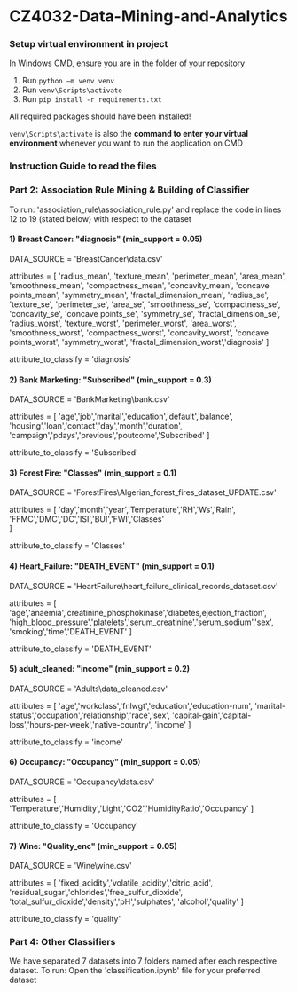 # CZ4032-Data-Mining-and-Analytics

### Setup virtual environment in project

In Windows CMD, ensure you are in the folder of your repository

1. Run `python –m venv venv`
2. Run `venv\Scripts\activate` 
3. Run `pip install -r requirements.txt`

All required packages should have been installed!

`venv\Scripts\activate` is also the <b>command to enter your virtual environment</b> whenever you want to run the application on CMD


### Instruction Guide to read the files

### Part 2: Association Rule Mining & Building of Classifier

To run: 'association_rule\association_rule.py' and replace the code in lines 12 to 19 (stated below) with respect to the dataset

#### 1) Breast Cancer: "diagnosis" (min_support = 0.05)

DATA_SOURCE = 'BreastCancer\data.csv'

attributes = [
'radius_mean', 'texture_mean', 'perimeter_mean', 'area_mean',
'smoothness_mean', 'compactness_mean', 'concavity_mean',
'concave points_mean', 'symmetry_mean', 'fractal_dimension_mean',
'radius_se', 'texture_se', 'perimeter_se', 'area_se', 'smoothness_se',
'compactness_se', 'concavity_se', 'concave points_se', 'symmetry_se',
'fractal_dimension_se', 'radius_worst', 'texture_worst', 'perimeter_worst',
'area_worst', 'smoothness_worst', 'compactness_worst', 'concavity_worst',
'concave points_worst', 'symmetry_worst', 'fractal_dimension_worst','diagnosis'
]

attribute_to_classify = 'diagnosis'

#### 2) Bank Marketing: "Subscribed" (min_support = 0.3)

DATA_SOURCE = 'BankMarketing\bank.csv'

attributes = [
'age','job','marital','education','default','balance',
'housing','loan','contact','day','month','duration',
'campaign','pdays','previous','poutcome','Subscribed'
]

attribute_to_classify = 'Subscribed'

#### 3) Forest Fire: "Classes" (min_support = 0.1)

DATA_SOURCE = 'ForestFires\Algerian_forest_fires_dataset_UPDATE.csv'

attributes = [
'day','month','year','Temperature','RH','Ws','Rain',
'FFMC','DMC','DC','ISI','BUI','FWI','Classes'  
]

attribute_to_classify = 'Classes'

#### 4) Heart_Failure: "DEATH_EVENT" (min_support = 0.1)

DATA_SOURCE = 'HeartFailure\heart_failure_clinical_records_dataset.csv'

attributes = [
'age','anaemia','creatinine_phosphokinase','diabetes,ejection_fraction',
'high_blood_pressure','platelets','serum_creatinine','serum_sodium','sex',
'smoking','time','DEATH_EVENT'
]

attribute_to_classify = 'DEATH_EVENT'

#### 5) adult_cleaned: "income" (min_support = 0.2)

DATA_SOURCE = 'Adults\data_cleaned.csv'

attributes = [
'age','workclass','fnlwgt','education','education-num',
'marital-status','occupation','relationship','race','sex',
'capital-gain','capital-loss','hours-per-week','native-country',
'income'
]

attribute_to_classify = 'income'

#### 6) Occupancy: "Occupancy" (min_support = 0.05)

DATA_SOURCE = 'Occupancy\data.csv'

attributes = [
'Temperature','Humidity','Light','CO2','HumidityRatio','Occupancy'
]

attribute_to_classify = 'Occupancy'

#### 7) Wine: "Quality_enc" (min_support = 0.05)

DATA_SOURCE = 'Wine\wine.csv'

attributes = [
'fixed_acidity','volatile_acidity','citric_acid',
'residual_sugar','chlorides','free_sulfur_dioxide',
'total_sulfur_dioxide','density','pH','sulphates',
'alcohol','quality'
]

attribute_to_classify = 'quality'

### Part 4: Other Classifiers

We have separated 7 datasets into 7 folders named after each respective dataset.
To run: Open the 'classification.ipynb' file for your preferred dataset


